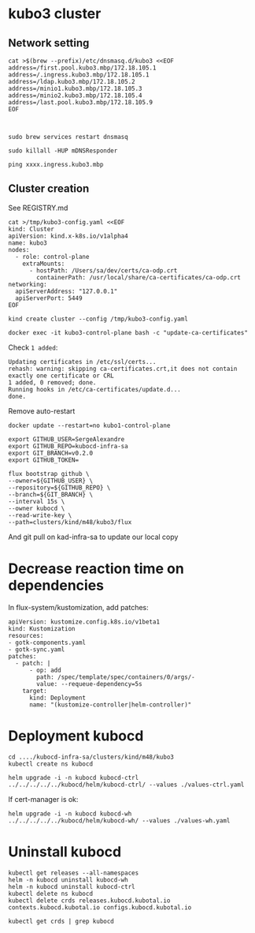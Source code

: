 
# kubo3 cluster

## Network setting

```
cat >$(brew --prefix)/etc/dnsmasq.d/kubo3 <<EOF
address=/first.pool.kubo3.mbp/172.18.105.1 
address=/.ingress.kubo3.mbp/172.18.105.1 
address=/ldap.kubo3.mbp/172.18.105.2 
address=/minio1.kubo3.mbp/172.18.105.3 
address=/minio2.kubo3.mbp/172.18.105.4 
address=/last.pool.kubo3.mbp/172.18.105.9
EOF



sudo brew services restart dnsmasq

sudo killall -HUP mDNSResponder

ping xxxx.ingress.kubo3.mbp
```


## Cluster creation

See REGISTRY.md


```
cat >/tmp/kubo3-config.yaml <<EOF
kind: Cluster
apiVersion: kind.x-k8s.io/v1alpha4
name: kubo3
nodes:
  - role: control-plane
    extraMounts:
      - hostPath: /Users/sa/dev/certs/ca-odp.crt
        containerPath: /usr/local/share/ca-certificates/ca-odp.crt
networking:
  apiServerAddress: "127.0.0.1"
  apiServerPort: 5449
EOF
```

```
kind create cluster --config /tmp/kubo3-config.yaml
```


```
docker exec -it kubo3-control-plane bash -c "update-ca-certificates"
```

Check `1 added`:

```
Updating certificates in /etc/ssl/certs...
rehash: warning: skipping ca-certificates.crt,it does not contain exactly one certificate or CRL
1 added, 0 removed; done.
Running hooks in /etc/ca-certificates/update.d...
done.
```

Remove auto-restart

```
docker update --restart=no kubo1-control-plane
```


```
export GITHUB_USER=SergeAlexandre
export GITHUB_REPO=kubocd-infra-sa
export GIT_BRANCH=v0.2.0
export GITHUB_TOKEN=

flux bootstrap github \
--owner=${GITHUB_USER} \
--repository=${GITHUB_REPO} \
--branch=${GIT_BRANCH} \
--interval 15s \
--owner kubocd \
--read-write-key \
--path=clusters/kind/m48/kubo3/flux

```

And git pull on kad-infra-sa to update our local copy

# Decrease reaction time on dependencies

In flux-system/kustomization, add patches:

```
apiVersion: kustomize.config.k8s.io/v1beta1
kind: Kustomization
resources:
- gotk-components.yaml
- gotk-sync.yaml
patches:
  - patch: |
      - op: add
        path: /spec/template/spec/containers/0/args/-
        value: --requeue-dependency=5s
    target:
      kind: Deployment
      name: "(kustomize-controller|helm-controller)"
```

# Deployment kubocd

```
cd ..../kubocd-infra-sa/clusters/kind/m48/kubo3
kubectl create ns kubocd

helm upgrade -i -n kubocd kubocd-ctrl  ../../../../../kubocd/helm/kubocd-ctrl/ --values ./values-ctrl.yaml
```

If cert-manager is ok:

```
helm upgrade -i -n kubocd kubocd-wh  ../../../../../kubocd/helm/kubocd-wh/ --values ./values-wh.yaml
```

# Uninstall kubocd

```
kubectl get releases --all-namespaces
helm -n kubocd uninstall kubocd-wh
helm -n kubocd uninstall kubocd-ctrl
kubectl delete ns kubocd
kubectl delete crds releases.kubocd.kubotal.io contexts.kubocd.kubotal.io configs.kubocd.kubotal.io

kubectl get crds | grep kubocd

```
